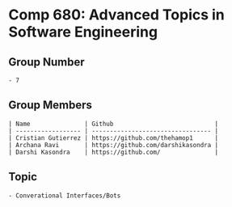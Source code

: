 # Comp 680: Advanced Topics in Software Engineering

## Group Number

    - 7

## Group Members

    | Name               | Github                            |
    | ------------------ | --------------------------------- |
    | Cristian Gutierrez | https://github.com/thehamop1      |
    | Archana Ravi       | https://github.com/darshikasondra |
    | Darshi Kasondra    | https://github.com/               |

## Topic

    - Converational Interfaces/Bots
